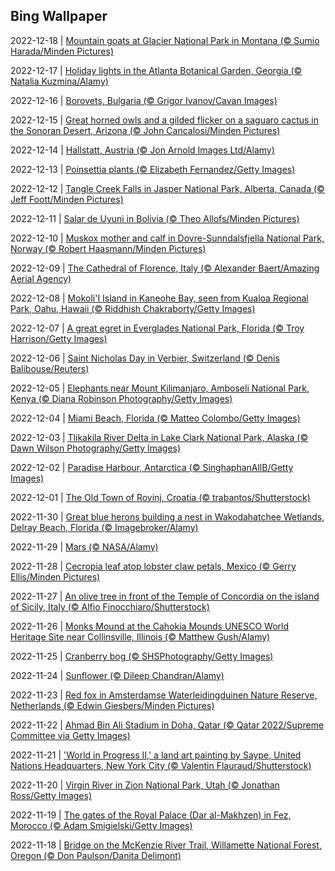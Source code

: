 ## Bing Wallpaper
2022-12-18 | [Mountain goats at Glacier National Park in Montana (© Sumio Harada/Minden Pictures)](./wallpaper/2022-12-18.jpg) 

2022-12-17 | [Holiday lights in the Atlanta Botanical Garden, Georgia (© Natalia Kuzmina/Alamy)](./wallpaper/2022-12-17.jpg) 

2022-12-16 | [Borovets, Bulgaria (© Grigor Ivanov/Cavan Images)](./wallpaper/2022-12-16.jpg) 

2022-12-15 | [Great horned owls and a gilded flicker on a saguaro cactus in the Sonoran Desert, Arizona (© John Cancalosi/Minden Pictures)](./wallpaper/2022-12-15.jpg) 

2022-12-14 | [Hallstatt, Austria (© Jon Arnold Images Ltd/Alamy)](./wallpaper/2022-12-14.jpg) 

2022-12-13 | [Poinsettia plants (© Elizabeth Fernandez/Getty Images)](./wallpaper/2022-12-13.jpg) 

2022-12-12 | [Tangle Creek Falls in Jasper National Park, Alberta, Canada (© Jeff Foott/Minden Pictures)](./wallpaper/2022-12-12.jpg) 

2022-12-11 | [Salar de Uyuni in Bolivia (© Theo Allofs/Minden Pictures)](./wallpaper/2022-12-11.jpg) 

2022-12-10 | [Muskox mother and calf in Dovre-Sunndalsfjella National Park, Norway (© Robert Haasmann/Minden Pictures)](./wallpaper/2022-12-10.jpg) 

2022-12-09 | [The Cathedral of Florence, Italy (© Alexander Baert/Amazing Aerial Agency)](./wallpaper/2022-12-09.jpg) 

2022-12-08 | [Mokoli'I Island in Kaneohe Bay, seen from Kualoa Regional Park, Oahu, Hawaii (© Riddhish Chakraborty/Getty Images)](./wallpaper/2022-12-08.jpg) 

2022-12-07 | [A great egret in Everglades National Park, Florida (© Troy Harrison/Getty Images)](./wallpaper/2022-12-07.jpg) 

2022-12-06 | [Saint Nicholas Day in Verbier, Switzerland (© Denis Balibouse/Reuters)](./wallpaper/2022-12-06.jpg) 

2022-12-05 | [Elephants near Mount Kilimanjaro, Amboseli National Park, Kenya (© Diana Robinson Photography/Getty Images)](./wallpaper/2022-12-05.jpg) 

2022-12-04 | [Miami Beach, Florida (© Matteo Colombo/Getty Images)](./wallpaper/2022-12-04.jpg) 

2022-12-03 | [Tlikakila River Delta in Lake Clark National Park, Alaska (© Dawn Wilson Photography/Getty Images)](./wallpaper/2022-12-03.jpg) 

2022-12-02 | [Paradise Harbour, Antarctica (© SinghaphanAllB/Getty Images)](./wallpaper/2022-12-02.jpg) 

2022-12-01 | [The Old Town of Rovinj, Croatia (© trabantos/Shutterstock)](./wallpaper/2022-12-01.jpg) 

2022-11-30 | [Great blue herons building a nest in Wakodahatchee Wetlands, Delray Beach, Florida (© Imagebroker/Alamy)](./wallpaper/2022-11-30.jpg) 

2022-11-29 | [Mars (© NASA/Alamy)](./wallpaper/2022-11-29.jpg) 

2022-11-28 | [Cecropia leaf atop lobster claw petals, Mexico (© Gerry Ellis/Minden Pictures)](./wallpaper/2022-11-28.jpg) 

2022-11-27 | [An olive tree in front of the Temple of Concordia on the island of Sicily, Italy (© Alfio Finocchiaro/Shutterstock)](./wallpaper/2022-11-27.jpg) 

2022-11-26 | [Monks Mound at the Cahokia Mounds UNESCO World Heritage Site near Collinsville, Illinois (© Matthew Gush/Alamy)](./wallpaper/2022-11-26.jpg) 

2022-11-25 | [Cranberry bog (© SHSPhotography/Getty Images)](./wallpaper/2022-11-25.jpg) 

2022-11-24 | [Sunflower (© Dileep Chandran/Alamy)](./wallpaper/2022-11-24.jpg) 

2022-11-23 | [Red fox in Amsterdamse Waterleidingduinen Nature Reserve, Netherlands (© Edwin Giesbers/Minden Pictures)](./wallpaper/2022-11-23.jpg) 

2022-11-22 | [Ahmad Bin Ali Stadium in Doha, Qatar (© Qatar 2022/Supreme Committee via Getty Images)](./wallpaper/2022-11-22.jpg) 

2022-11-21 | ['World in Progress II,' a land art painting by Saype, United Nations Headquarters, New York City (© Valentin Flauraud/Shutterstock)](./wallpaper/2022-11-21.jpg) 

2022-11-20 | [Virgin River in Zion National Park, Utah (© Jonathan Ross/Getty Images)](./wallpaper/2022-11-20.jpg) 

2022-11-19 | [The gates of the Royal Palace (Dar al-Makhzen) in Fez, Morocco (© Adam Smigielski/Getty Images)](./wallpaper/2022-11-19.jpg) 

2022-11-18 | [Bridge on the McKenzie River Trail, Willamette National Forest, Oregon (© Don Paulson/Danita Delimont)](./wallpaper/2022-11-18.jpg) 

